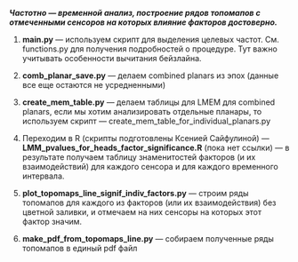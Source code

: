 ***Частотно — временной анализ, построение рядов топомапов с отмеченными сенсоров на которых влияние факторов достоверно.***

1.  **main.py** — используем скрипт для выделения целевых частот. См. functions.py для получения подробностей о процедуре. Тут важно учитывать особенности вычитания бейзлайна.

2. **comb_planar_save.py** — делаем combined planars из эпох (данные все еще остаются не усредненными)

3. **create_mem_table.py** — делаем таблицы для LMEM для combined planars, если мы хотим анализировать отдельные планары, то используем скрипт — create_mem_table_for_individual_planars.py

4. Переходим в R (скрипты подготовлены Ксенией Сайфулиной) — **LMM_pvalues_for_heads_factor_significance.R** (пока нет ссылки) — в результате получаем таблицу знаменитостей факторов (и их взаимодействий) для каждого сенсора и для каждого временного интервала.

5. **plot_topomaps_line_signif_indiv_factors.py** — строим ряды топомапов для каждого из факторов (или их взаимодействия) без цветной заливки, и отмечаем на них сенсоры на которых этот фактор значим. 

6. **make_pdf_from_topomaps_line.py** — собираем полученные ряды топомапов в единый pdf файл 
